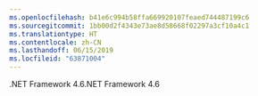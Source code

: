 ```yaml
---
ms.openlocfilehash: b41e6c994b58ffa669920107feaed744487199c6
ms.sourcegitcommit: 1bb00d2f4343e73ae8d58668f02297a3cf10a4c1
ms.translationtype: HT
ms.contentlocale: zh-CN
ms.lasthandoff: 06/15/2019
ms.locfileid: "63871004"
---
```

<span data-ttu-id="5c517-101">.NET Framework 4.6</span><span class="sxs-lookup"><span data-stu-id="5c517-101">.NET Framework 4.6</span></span>